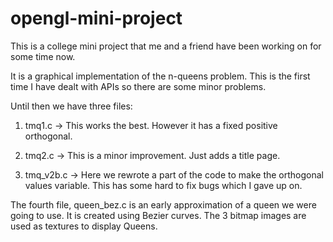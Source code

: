 opengl-mini-project
=============

This is a college mini project that me and a friend have been working on for some time now.

It is a graphical implementation of the n-queens problem. This is the first time I have dealt with 
APIs so there are some minor problems.

Until then we have three files:

1. tmq1.c -> This works the best. However it has a fixed positive orthogonal.

2. tmq2.c -> This is a minor improvement. Just adds a title page.

3. tmq_v2b.c -> Here we rewrote a part of the code to make the orthogonal values variable. This has some hard to fix bugs which I gave up on.

The fourth file, queen_bez.c is an early approximation of a queen we were going to use. It is created using Bezier
curves. The 3 bitmap images are used as textures to display Queens.
